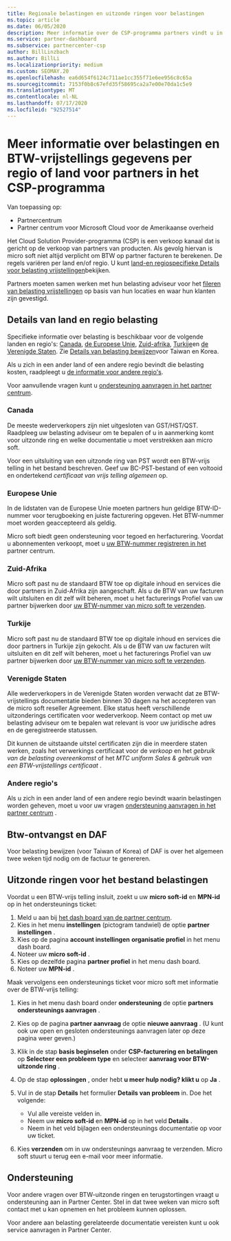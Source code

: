 ```yaml
---
title: Regionale belastingen en uitzonde ringen voor belastingen
ms.topic: article
ms.date: 06/05/2020
description: Meer informatie over de CSP-programma partners vindt u in het gedeelte over belasting verantwoordelijkheden per regio, het indienen van belasting vrijstellingen voor CSP-verkoop en het verkrijgen van ondersteuning voor belasting vragen.
ms.service: partner-dashboard
ms.subservice: partnercenter-csp
author: BillLinzbach
ms.author: BillLi
ms.localizationpriority: medium
ms.custom: SEOMAY.20
ms.openlocfilehash: ea6d654f6124c711ae1cc355f71e6ee956c8c65a
ms.sourcegitcommit: 7153f0b8c67efd35f58695ca2a7e00e70da1c5e9
ms.translationtype: MT
ms.contentlocale: nl-NL
ms.lasthandoff: 07/17/2020
ms.locfileid: "92527514"
---
```

# <a name="read-about-taxes-and-tax-exemption-details-by-region-or-country-for-partners-in-the-csp-program"></a>Meer informatie over belastingen en BTW-vrijstellings gegevens per regio of land voor partners in het CSP-programma

Van toepassing op:

- Partnercentrum
- Partner centrum voor Microsoft Cloud voor de Amerikaanse overheid

Het Cloud Solution Provider-programma (CSP) is een verkoop kanaal dat is gericht op de verkoop van partners van producten. Als gevolg hiervan is micro soft niet altijd verplicht om BTW op partner facturen te berekenen. De regels variëren per land en/of regio. U kunt [land-en regiospecifieke Details voor belasting vrijstellingen](#country-and-region-tax-details)bekijken.

Partners moeten samen werken met hun belasting adviseur voor het [fileren van belasting vrijstellingen](#file-tax-exemptions) op basis van hun locaties en waar hun klanten zijn gevestigd.

## <a name="country-and-region-tax-details"></a>Details van land en regio belasting

Specifieke informatie over belasting is beschikbaar voor de volgende landen en regio's: [Canada](#canada), [de Europese Unie](#european-union), [Zuid-afrika](#south-africa), [Turkije](#turkey)en [de Verenigde Staten](#united-states). Zie [Details van belasting bewijzen](#tax-receipts-and-daf)voor Taiwan en Korea.

Als u zich in een ander land of een andere regio bevindt die belasting kosten, raadpleegt u [de informatie voor andere regio's](#other-regions).

Voor aanvullende vragen kunt u [ondersteuning aanvragen in het partner centrum](#support).

### <a name="canada"></a>Canada

De meeste wederverkopers zijn niet uitgesloten van GST/HST/QST. Raadpleeg uw belasting adviseur om te bepalen of u in aanmerking komt voor uitzonde ring en welke documentatie u moet verstrekken aan micro soft.

Voor een uitsluiting van een uitzonde ring van PST wordt een BTW-vrijs telling in het bestand beschreven. Geef uw BC-PST-bestand of een voltooid en ondertekend *certificaat van vrijs telling algemeen* op.

### <a name="european-union"></a>Europese Unie

In de lidstaten van de Europese Unie moeten partners hun geldige BTW-ID-nummer voor terugboeking en juiste facturering opgeven. Het BTW-nummer moet worden geaccepteerd als geldig.

Micro soft biedt geen ondersteuning voor tegoed en herfacturering. Voordat u abonnementen verkoopt, moet u [uw BTW-nummer registreren in het](organization-tax-info.md) partner centrum.

### <a name="south-africa"></a>Zuid-Afrika

Micro soft past nu de standaard BTW toe op digitale inhoud en services die door partners in Zuid-Afrika zijn aangeschaft. Als u de BTW van uw facturen wilt uitsluiten en dit zelf wilt beheren, moet u het facturerings Profiel van uw partner bijwerken door [uw BTW-nummer van micro soft te verzenden](organization-tax-info.md).

### <a name="turkey"></a>Turkije

Micro soft past nu de standaard BTW toe op digitale inhoud en services die door partners in Turkije zijn gekocht. Als u de BTW van uw facturen wilt uitsluiten en dit zelf wilt beheren, moet u het facturerings Profiel van uw partner bijwerken door [uw BTW-nummer van micro soft te verzenden](organization-tax-info.md).

### <a name="united-states"></a>Verenigde Staten

Alle wederverkopers in de Verenigde Staten worden verwacht dat ze BTW-vrijstellings documentatie bieden binnen 30 dagen na het accepteren van de micro soft reseller Agreement. Elke status heeft verschillende uitzonderings certificaten voor wederverkoop. Neem contact op met uw belasting adviseur om te bepalen wat relevant is voor uw juridische adres en de geregistreerde statussen.

Dit kunnen de uitstaande uitstel certificaten zijn die in meerdere staten werken, zoals het verwerkings certificaat voor de *verkoop* en het *gebruik van de belasting overeenkomst* of het *MTC uniform Sales & gebruik van een BTW-vrijstellings certificaat* .

### <a name="other-regions"></a>Andere regio's

Als u zich in een ander land of een andere regio bevindt waarin belastingen worden geheven, moet u voor uw vragen [ondersteuning aanvragen in het partner centrum](#support) .

## <a name="tax-receipts-and-daf"></a>Btw-ontvangst en DAF

Voor belasting bewijzen (voor Taiwan of Korea) of DAF is over het algemeen twee weken tijd nodig om de factuur te genereren.

## <a name="file-tax-exemptions"></a>Uitzonde ringen voor het bestand belastingen

Voordat u een BTW-vrijs telling insluit, zoekt u uw **micro soft-id** en **MPN-id** op in het ondersteunings ticket:

1. Meld u aan bij [het dash board van de partner centrum](https://partner.microsoft.com/dashboard/).
2. Kies in het menu **instellingen** (pictogram tandwiel) de optie **partner instellingen** .
3. Kies op de pagina **account instellingen** **organisatie profiel** in het menu dash board.
4. Noteer uw **micro soft-id** .
5. Kies op dezelfde pagina **partner profiel** in het menu dash board.
6. Noteer uw **MPN-id** .

Maak vervolgens een ondersteunings ticket voor micro soft met informatie over de BTW-vrijs telling:

1. Kies in het menu dash board onder **ondersteuning** de optie **partners ondersteunings aanvragen** .
2. Kies op de pagina **partner aanvraag** de optie **nieuwe aanvraag** . (U kunt ook uw open en gesloten ondersteunings aanvragen later op deze pagina weer geven.)
3. Klik in de stap **basis beginselen** onder **CSP-facturering en betalingen** op **Selecteer een probleem type** en selecteer **aanvraag voor BTW-uitzonde ring** .
4. Op de stap **oplossingen** , onder hebt **u meer hulp nodig? klikt u** op **Ja** .
5. Vul in de stap **Details** het formulier **Details van probleem** in. Doe het volgende:

    - Vul alle vereiste velden in.
    - Neem uw **micro soft-id** en **MPN-id** op in het veld **Details** .
    - Neem in het veld bijlagen een ondersteunings documentatie op voor uw ticket.

6. Kies **verzenden** om in uw ondersteunings aanvraag te verzenden. Micro soft stuurt u terug een e-mail voor meer informatie.

## <a name="support"></a>Ondersteuning

Voor andere vragen over BTW-uitzonde ringen en terugstortingen vraagt u ondersteuning aan in Partner Center. Stel in dat twee weken van micro soft contact met u kan opnemen en het probleem kunnen oplossen.

Voor andere aan belasting gerelateerde documentatie vereisten kunt u ook service aanvragen in Partner Center.
